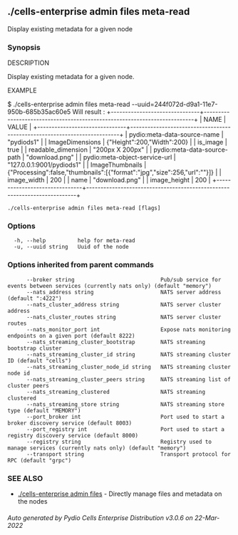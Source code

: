 ## ./cells-enterprise admin files meta-read

Display existing metadata for a given node

### Synopsis


DESCRIPTION

  Display existing metadata for a given node.

EXAMPLE

  $ ./cells-enterprise admin files meta-read --uuid=244f072d-d9a1-11e7-950b-685b35ac60e5
  Will result : 
	+-------------------------------+--------------------------------------------------------------------------+
	|             NAME              |                                                     VALUE                |
	+-------------------------------+--------------------------------------------------------------------------+
	| pydio:meta-data-source-name   | "pydiods1"                                                               |
	| ImageDimensions               | {"Height":200,"Width":200}                                               |
	| is_image                      | true                                                                     |
	| readable_dimension            | "200px X 200px"                                                          |
	| pydio:meta-data-source-path   | "download.png"                                                           |
	| pydio:meta-object-service-url | "127.0.0.1:9001/pydiods1"                                                |
	| ImageThumbnails               | {"Processing":false,"thumbnails":[{"format":"jpg","size":256,"url":""}]} |
	| image_width                   | 200                                                                      |
	| name                          | "download.png"                                                           |
	| image_height                  | 200                                                                      |
	+-------------------------------+--------------------------------------------------------------------------+



```
./cells-enterprise admin files meta-read [flags]
```

### Options

```
  -h, --help          help for meta-read
  -u, --uuid string   Uuid of the node
```

### Options inherited from parent commands

```
      --broker string                           Pub/sub service for events between services (currently nats only) (default "memory")
      --nats_address string                     NATS server address (default ":4222")
      --nats_cluster_address string             NATS server cluster address
      --nats_cluster_routes string              NATS server cluster routes
      --nats_monitor_port int                   Expose nats monitoring endpoints on a given port (default 8222)
      --nats_streaming_cluster_bootstrap        NATS streaming bootstrap cluster
      --nats_streaming_cluster_id string        NATS streaming cluster ID (default "cells")
      --nats_streaming_cluster_node_id string   NATS streaming cluster node id
      --nats_streaming_cluster_peers string     NATS streaming list of cluster peers
      --nats_streaming_clustered                NATS streaming clustered
      --nats_streaming_store string             NATS streaming store type (default "MEMORY")
      --port_broker int                         Port used to start a broker discovery service (default 8003)
      --port_registry int                       Port used to start a registry discovery service (default 8000)
      --registry string                         Registry used to manage services (currently nats only) (default "memory")
      --transport string                        Transport protocol for RPC (default "grpc")
```

### SEE ALSO

* [./cells-enterprise admin files](./cells-enterprise-admin-files)	 - Directly manage files and metadata on the nodes

###### Auto generated by Pydio Cells Enterprise Distribution v3.0.6 on 22-Mar-2022
